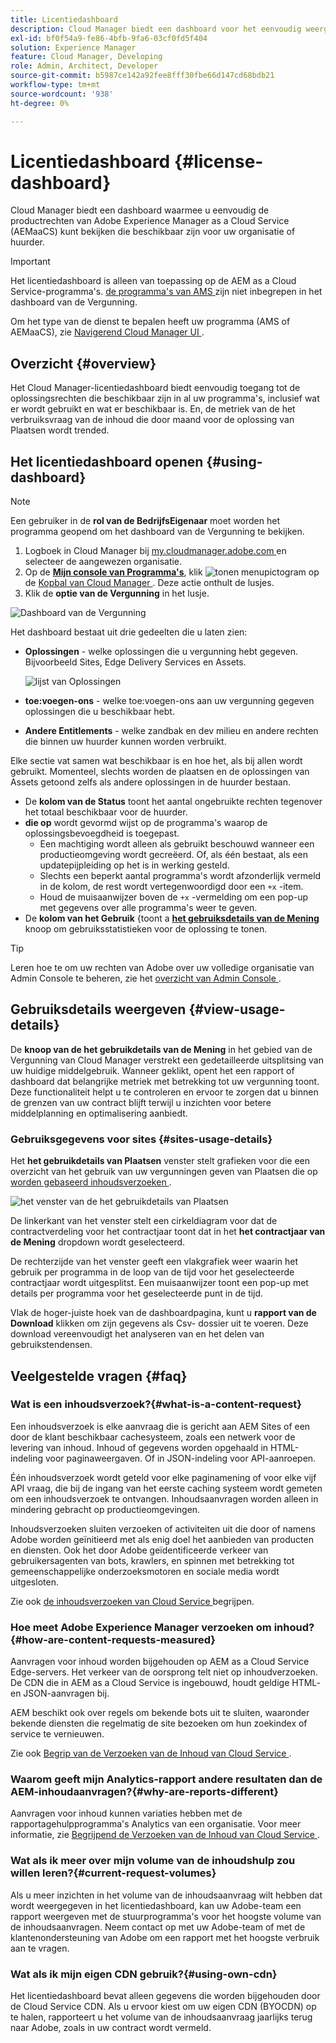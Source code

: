 ```yaml
---
title: Licentiedashboard
description: Cloud Manager biedt een dashboard voor het eenvoudig weergeven van AEMaaCS-productrechten die beschikbaar zijn voor uw organisatie of huurder.
exl-id: bf0f54a9-fe86-4bfb-9fa6-03cf0fd5f404
solution: Experience Manager
feature: Cloud Manager, Developing
role: Admin, Architect, Developer
source-git-commit: b5987ce142a92fee8fff30fbe66d147cd68bdb21
workflow-type: tm+mt
source-wordcount: '938'
ht-degree: 0%

---
```



# Licentiedashboard {#license-dashboard}

Cloud Manager biedt een dashboard waarmee u eenvoudig de productrechten van Adobe Experience Manager as a Cloud Service (AEMaaCS) kunt bekijken die beschikbaar zijn voor uw organisatie of huurder.

>[!IMPORTANT]
>
>Het licentiedashboard is alleen van toepassing op de AEM as a Cloud Service-programma&#39;s. [ de programma&#39;s van AMS ](https://experienceleague.adobe.com/en/docs/experience-manager-cloud-manager/content/introduction) zijn niet inbegrepen in het dashboard van de Vergunning.
>
>Om het type van de dienst te bepalen heeft uw programma (AMS of AEMaaCS), zie [ Navigerend Cloud Manager UI ](/help/implementing/cloud-manager/navigation.md#program-cards).

## Overzicht {#overview}

Het Cloud Manager-licentiedashboard biedt eenvoudig toegang tot de oplossingsrechten die beschikbaar zijn in al uw programma&#39;s, inclusief wat er wordt gebruikt en wat er beschikbaar is. En, de metriek van de het verbruiksvraag van de inhoud die door maand voor de oplossing van Plaatsen wordt trended.

## Het licentiedashboard openen {#using-dashboard}

>[!NOTE]
>
>Een gebruiker in de **rol van de BedrijfsEigenaar** moet worden het programma geopend om het dashboard van de Vergunning te bekijken.

1. Logboek in Cloud Manager bij [ my.cloudmanager.adobe.com ](https://my.cloudmanager.adobe.com/) en selecteer de aangewezen organisatie.
1. Op de **[Mijn console van Programma&#39;s](/help/implementing/cloud-manager/navigation.md#my-programs)**, klik ![ tonen menupictogram ](https://spectrum.adobe.com/static/icons/workflow_18/Smock_ShowMenu_18_N.svg) op de [ Kopbal van Cloud Manager ](/help/implementing/cloud-manager/navigation.md#cloud-manager-header). Deze actie onthult de lusjes.
1. Klik de **optie van de Vergunning** in het lusje.

![ Dashboard van de Vergunning ](assets/license-dashboard.png)

Het dashboard bestaat uit drie gedeelten die u laten zien:

* **Oplossingen** - welke oplossingen die u vergunning hebt gegeven. Bijvoorbeeld Sites, Edge Delivery Services en Assets.

  ![ lijst van Oplossingen ](assets/solutions.png)

* **toe:voegen-ons** - welke toe:voegen-ons aan uw vergunning gegeven oplossingen die u beschikbaar hebt.
* **Andere Entitlements** - welke zandbak en dev milieu en andere rechten die binnen uw huurder kunnen worden verbruikt.

Elke sectie vat samen wat beschikbaar is en hoe het, als bij allen wordt gebruikt. Momenteel, slechts worden de plaatsen en de oplossingen van Assets getoond zelfs als andere oplossingen in de huurder bestaan.

* De **kolom van de Status** toont het aantal ongebruikte rechten tegenover het totaal beschikbaar voor de huurder.
* **die op** wordt gevormd wijst op de programma&#39;s waarop de oplossingsbevoegdheid is toegepast.
   * Een machtiging wordt alleen als gebruikt beschouwd wanneer een productieomgeving wordt gecreëerd. Of, als één bestaat, als een updatepijpleiding op het is in werking gesteld.
   * Slechts een beperkt aantal programma&#39;s wordt afzonderlijk vermeld in de kolom, de rest wordt vertegenwoordigd door een `+x` -item.
   * Houd de muisaanwijzer boven de `+x` -vermelding om een pop-up met gegevens over alle programma&#39;s weer te geven.
* De **kolom van het Gebruik** {toont a **[het gebruiksdetails van de Mening](#view-usage-details)** knoop om gebruiksstatistieken voor de oplossing te tonen.

>[!TIP]
>
>Leren hoe te om uw rechten van Adobe over uw volledige organisatie van Admin Console te beheren, zie het [ overzicht van Admin Console ](https://helpx.adobe.com/nl/enterprise/using/admin-console.html).

## Gebruiksdetails weergeven {#view-usage-details}

<!--
The **View usage details** button gives access to the chosen solution's **Usage Details** window. This window gives a detailed breakdown including charts to show your solution's usage. How that usage is measured depends on the chosen solution. -->

De **knoop van de het gebruikdetails van de Mening** in het gebied van de Vergunning van Cloud Manager verstrekt een gedetailleerde uitsplitsing van uw huidige middelgebruik. Wanneer geklikt, opent het een rapport of dashboard dat belangrijke metriek met betrekking tot uw vergunning toont. <!-- ADD THIS SENTENCE IF ASSETS USAGE DETAILS GETS REINSTATED ", such as the number of users, storage consumption, or bandwidth usage, depending on the type of services you're using." --> Deze functionaliteit helpt u te controleren en ervoor te zorgen dat u binnen de grenzen van uw contract blijft terwijl u inzichten voor betere middelplanning en optimalisering aanbiedt.

### Gebruiksgegevens voor sites {#sites-usage-details}

Het **het gebruikdetails van Plaatsen** venster stelt grafieken voor die een overzicht van het gebruik van uw vergunningen geven van Plaatsen die op [ worden gebaseerd inhoudsverzoeken ](#what-is-a-content-request).

![ het venster van de het gebruikdetails van Plaatsen ](assets/sites-usage-details.png)

De linkerkant van het venster stelt een cirkeldiagram voor dat de contractverdeling voor het contractjaar toont dat in het **het contractjaar van de Mening** dropdown wordt geselecteerd.

De rechterzijde van het venster geeft een vlakgrafiek weer waarin het gebruik per programma in de loop van de tijd voor het geselecteerde contractjaar wordt uitgesplitst. Een muisaanwijzer toont een pop-up met details per programma voor het geselecteerde punt in de tijd.

Vlak de hoger-juiste hoek van de dashboardpagina, kunt u **rapport van de Download** klikken om zijn gegevens als Csv- dossier uit te voeren. Deze download vereenvoudigt het analyseren van en het delen van gebruikstendensen.

<!-- REMOVED AS PER CQDOC-21983
### Assets usage details {#assets-usage-details}

The **Assets usage details** window, presents graphs giving an overview of the usage of your Assets licenses based on [storage](#storage) and [standard users](#standard-users). Select the appropriate tab to toggle between the views.

For both storage and standard users views, you can use the **Environment Type** dropdown to toggle the view between production, stage, and development environments.

#### Storage {#storage}

![Assets usage details window for storage](assets/assets-usage-details-storage.png)

The left side of the window presents a pie chart showing the contract breakdown for the contract year selected in the **View contract year** dropdown.

The right side of the window presents an area chart showing the usage broken down by program over time for the selected contract year. A hover reveals a popup with details per program for the selected point in time.

#### Standard Users {#standard-users}

![Assets usage details window for standard-users](assets/assets-usage-details-standard-users.png)

The left side of the window presents a pie chart showing the contract breakdown for the contract year selected in the **View contract year** dropdown.

The right side of the window presents an area chart showing the usage broken down by program over time for the selected contract year. A hover reveals a popup with details per program for the selected point in time. -->

## Veelgestelde vragen {#faq}

### Wat is een inhoudsverzoek?{#what-is-a-content-request}

Een inhoudsverzoek is elke aanvraag die is gericht aan AEM Sites of een door de klant beschikbaar cachesysteem, zoals een netwerk voor de levering van inhoud. Inhoud of gegevens worden opgehaald in HTML-indeling voor paginaweergaven. Of in JSON-indeling voor API-aanroepen.

Één inhoudsverzoek wordt geteld voor elke paginamening of voor elke vijf API vraag, die bij de ingang van het eerste caching systeem wordt gemeten om een inhoudsverzoek te ontvangen. Inhoudsaanvragen worden alleen in mindering gebracht op productieomgevingen.

Inhoudsverzoeken sluiten verzoeken of activiteiten uit die door of namens Adobe worden geïnitieerd met als enig doel het aanbieden van producten en diensten. Ook het door Adobe geïdentificeerde verkeer van gebruikersagenten van bots, krawlers, en spinnen met betrekking tot gemeenschappelijke onderzoeksmotoren en sociale media wordt uitgesloten.

Zie ook [ de inhoudsverzoeken van Cloud Service ](/help/implementing/cloud-manager/content-requests.md) begrijpen.

### Hoe meet Adobe Experience Manager verzoeken om inhoud?{#how-are-content-requests-measured}

Aanvragen voor inhoud worden bijgehouden op AEM as a Cloud Service Edge-servers. Het verkeer van de oorsprong telt niet op inhoudverzoeken. De CDN die in AEM as a Cloud Service is ingebouwd, houdt geldige HTML- en JSON-aanvragen bij.

AEM beschikt ook over regels om bekende bots uit te sluiten, waaronder bekende diensten die regelmatig de site bezoeken om hun zoekindex of service te vernieuwen.

Zie ook [ Begrip van de Verzoeken van de Inhoud van Cloud Service ](/help/implementing/cloud-manager/content-requests.md).

### Waarom geeft mijn Analytics-rapport andere resultaten dan de AEM-inhoudaanvragen?{#why-are-reports-different}

Aanvragen voor inhoud kunnen variaties hebben met de rapportagehulpprogramma&#39;s Analytics van een organisatie. Voor meer informatie, zie [ Begrijpend de Verzoeken van de Inhoud van Cloud Service ](/help/implementing/cloud-manager/content-requests.md).

### Wat als ik meer over mijn volume van de inhoudshulp zou willen leren?{#current-request-volumes}

Als u meer inzichten in het volume van de inhoudsaanvraag wilt hebben dat wordt weergegeven in het licentiedashboard, kan uw Adobe-team een rapport weergeven met de stuurprogramma&#39;s voor het hoogste volume van de inhoudsaanvragen. Neem contact op met uw Adobe-team of met de klantenondersteuning van Adobe om een rapport met het hoogste verbruik aan te vragen.

### Wat als ik mijn eigen CDN gebruik?{#using-own-cdn}

Het licentiedashboard bevat alleen gegevens die worden bijgehouden door de Cloud Service CDN. Als u ervoor kiest om uw eigen CDN (BYOCDN) op te halen, rapporteert u het volume van de inhoudsaanvraag jaarlijks terug naar Adobe, zoals in uw contract wordt vermeld.


